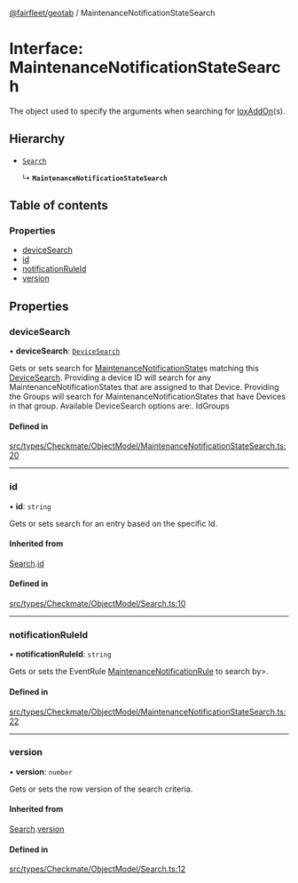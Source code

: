 [@fairfleet/geotab](../README.md) / MaintenanceNotificationStateSearch

# Interface: MaintenanceNotificationStateSearch

The object used to specify the arguments when searching for [IoxAddOn](IoxAddOn.md)(s).

## Hierarchy

- [`Search`](Search.md)

  ↳ **`MaintenanceNotificationStateSearch`**

## Table of contents

### Properties

- [deviceSearch](MaintenanceNotificationStateSearch.md#devicesearch)
- [id](MaintenanceNotificationStateSearch.md#id)
- [notificationRuleId](MaintenanceNotificationStateSearch.md#notificationruleid)
- [version](MaintenanceNotificationStateSearch.md#version)

## Properties

### deviceSearch

• **deviceSearch**: [`DeviceSearch`](DeviceSearch.md)

Gets or sets search for [MaintenanceNotificationState](MaintenanceNotificationState.md)s matching this
 [DeviceSearch](DeviceSearch.md). Providing a device ID will
 search for any MaintenanceNotificationStates that are assigned to that Device.
 Providing the Groups will search for MaintenanceNotificationStates that have Devices in that group.
 Available DeviceSearch options are:.
 <list><item><description>Id</description></item><item><description>Groups</description></item></list>

#### Defined in

[src/types/Checkmate/ObjectModel/MaintenanceNotificationStateSearch.ts:20](https://github.com/fairfleet/geotab/blob/ff38bfc/src/types/Checkmate/ObjectModel/MaintenanceNotificationStateSearch.ts#L20)

___

### id

• **id**: `string`

Gets or sets search for an entry based on the specific Id.

#### Inherited from

[Search](Search.md).[id](Search.md#id)

#### Defined in

[src/types/Checkmate/ObjectModel/Search.ts:10](https://github.com/fairfleet/geotab/blob/ff38bfc/src/types/Checkmate/ObjectModel/Search.ts#L10)

___

### notificationRuleId

• **notificationRuleId**: `string`

Gets or sets the EventRule [MaintenanceNotificationRule](MaintenanceNotificationRule.md) to search by&gt;.

#### Defined in

[src/types/Checkmate/ObjectModel/MaintenanceNotificationStateSearch.ts:22](https://github.com/fairfleet/geotab/blob/ff38bfc/src/types/Checkmate/ObjectModel/MaintenanceNotificationStateSearch.ts#L22)

___

### version

• **version**: `number`

Gets or sets the row version of the search criteria.

#### Inherited from

[Search](Search.md).[version](Search.md#version)

#### Defined in

[src/types/Checkmate/ObjectModel/Search.ts:12](https://github.com/fairfleet/geotab/blob/ff38bfc/src/types/Checkmate/ObjectModel/Search.ts#L12)
